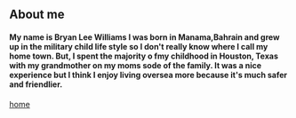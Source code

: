## About me
#### My name is Bryan Lee Williams I was born in Manama,Bahrain and grew up in the military child life style so I don't really know where I call my home town. But, I spent the majority o fmy childhood in Houston, Texas with my grandmother on my moms sode of the family. It was a nice experience but I think I enjoy living oversea more because it's much safer and friendlier. 







[home](index)

